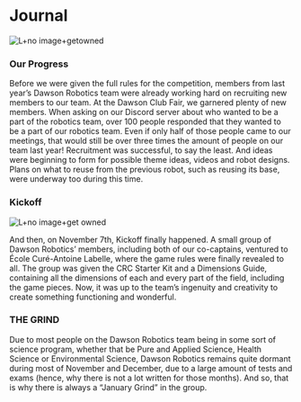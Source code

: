 <h1>Journal</h1>

![L+no image+getowned](../assets/images/IMG_5588_.jpeg "Jasone")

<h3> Our Progress </h3>

<p> Before we were given the full rules for the competition, members from last year’s 
Dawson Robotics team were already working hard on recruiting new members to our team. At the Dawson Club Fair, we garnered plenty of new members. When asking on our Discord server about who wanted to be a part of the robotics team, over 100 people responded that they wanted to be a part of our robotics team. Even if only half of those people came to our meetings, that would still be over three times the amount of people on our team last year! Recruitment was successful, to say the least. And ideas were beginning to form for possible theme ideas, videos and robot designs. Plans on what to reuse from the previous robot, such as reusing its base, were underway too during this time. </p>

<h3> Kickoff </h3>

![L+no image+get owned](../assets/images/IMG_8369.jpg "Trevoir")


<p> And then, on November 7th, Kickoff finally happened. A small group of Dawson Robotics’ members, including both of our co-captains, ventured to École Curé-Antoine Labelle, where the game rules were finally revealed to all. The group was given the CRC Starter Kit and a Dimensions Guide, containing all the dimensions of each and every part of the field, including the game pieces. Now, it was up to the team’s ingenuity and creativity to create something functioning and wonderful. </p>


<h3> THE GRIND </h3>
Due to most people on the Dawson Robotics team being in some sort of science program, whether that be Pure and Applied Science, Health Science or Environmental Science, Dawson Robotics remains quite dormant during most of November and December, due to a large amount of tests and exams (hence, why there is not a lot written for those months). And so, that is why there is always a “January Grind” in the group.

